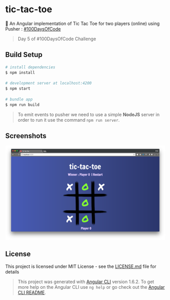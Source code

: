 # tic-tac-toe
:space_invader: An Angular implementation of Tic Tac Toe for two players (online) using Pusher : [#100DaysOfCode](http://100daysofcode.com/)

> Day 5 of #100DaysOfCode Challenge

## Build Setup

``` bash
# install dependencies
$ npm install

# development server at localhost:4200
$ npm start

# bundle app
$ npm run build

```

> To emit events to pusher we need to use a simple **NodeJS** server in order to run it use the command `npm run server`.

## Screenshots

![](https://github.com/lexmartinez/tic-tac-toe/raw/master/src/assets/screenshot-1.png) 

## License

This project is licensed under MIT License - see the [LICENSE.md](https://github.com/lexmartinez/tic-tac-toe/blob/master/LICENSE.md) file for details

> This project was generated with [Angular CLI](https://github.com/angular/angular-cli) version 1.6.2. To get more help on the Angular CLI use `ng help` or go check out the [Angular CLI README](https://github.com/angular/angular-cli/blob/master/README.md).

